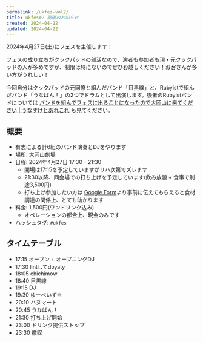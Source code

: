 ```yaml
---
permalink: /ukfes-vol2/
title: ukfes#2 開催のお知らせ
created: 2024-04-22
updated: 2024-04-22
---
```

2024年4月27日(土)にフェスを主催します！

フェスの成り立ちがクックパッドの部活なので、演者も参加者も現・元クックパッドの人が多めですが、制限は特にないのでぜひお越しください！お客さんが多い方がうれしい！

今回自分はクックパッドの元同僚と組んだバンド「目黒線」と、Rubyistで組んだバンド「うなばん！」の2つでドラムとして出演します。後者のRubyistバンドについては [バンドを組んでフェスに出ることになったので大岡山に来てください \| うなすけとあれこれ](https://blog.unasuke.com/2024/ukfes-202404/) も見てください。

## 概要

- 有志による計6組のバンド演奏とDJをやります
- 場所: [大岡山劇場](https://www.okageki.com/)
- 日程: 2024年4月27日 17:30 - 21:30
	- 開場は17:15を予定していますがリハ次第でズレます
	- 21:30以降、同会場での打ち上げを予定しています(飲み放題 + 食事で別途3,500円)
	- 打ち上げ参加したい方は [Google Form](https://docs.google.com/forms/d/e/1FAIpQLSeV-5VJJp5VkEkSfpENTr2NNNKpSvnKvUXsY_-5BF88E5kNhw/viewform)より事前に伝えてもらえると食材調達の関係上、とても助かります
- 料金: 1,500円(ワンドリンク込み)
	- オペレーションの都合上、現金のみです
- ハッシュタグ: `#ukfes`

## タイムテーブル

- 17:15 オープン + オープニングDJ
- 17:30 lintしてdoyaty
- 18:05 chichimow
- 18:40 目黒線
- 19:15 DJ
- 19:30 ゆーぺいず♾️
- 20:10 ハヌマート
- 20:45 うなばん！
- 21:30 打ち上げ開始
- 23:00 ドリンク提供ストップ
- 23:30 撤収